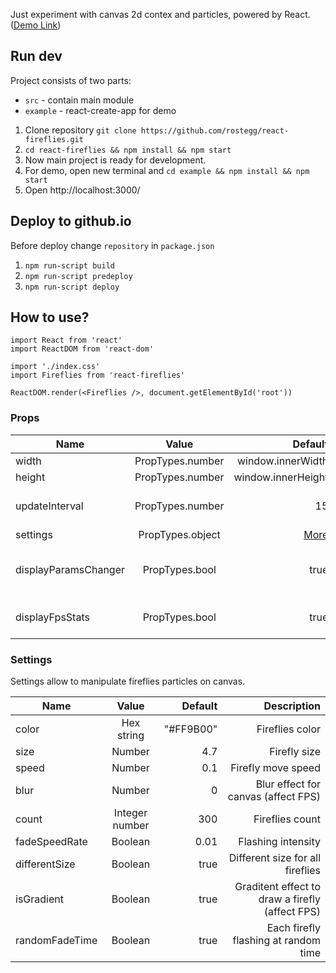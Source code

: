 Just experiment with canvas 2d contex and particles, powered by React. ([Demo Link](https://rostegg.github.io/react-fireflies/))

## Run dev
Project consists of two parts: 
* `src` - contain main module
* `example` - react-create-app for demo

1. Clone repository `git clone https://github.com/rostegg/react-fireflies.git`
2. `cd react-fireflies && npm install && npm start`  
3. Now main project is ready for development.
4. For demo, open new terminal and `cd example && npm install && npm start`
5. Open http://localhost:3000/

## Deploy to github.io
Before deploy change `repository` in `package.json`
1. `npm run-script build`
2. `npm run-script predeploy`
3. `npm run-script deploy`

## How to use?

```
import React from 'react'
import ReactDOM from 'react-dom'

import './index.css'
import Fireflies from 'react-fireflies'

ReactDOM.render(<Fireflies />, document.getElementById('root'))

```
### Props
| Name                 | Value            | Default             | Description                                  |
| ---------------------|:----------------:| -------------------:|---------------------------------------------:|
| width                | PropTypes.number | window.innerWidth   | Canvas width                                 |
| height               | PropTypes.number | window.innerHeight  | Canvas height                                |
| updateInterval       | PropTypes.number | 15                  | Interval for update canvas (in ms)           |
| settings             | PropTypes.object | [More](#settings)   | [More](#settings)                            |
| displayParamsChanger | PropTypes.bool   | true                | Enable/disable panel for manipulate settings |
| displayFpsStats      | PropTypes.bool   | true                | Enable/disable panel for display FPS         |

### Settings
Settings allow to manipulate fireflies particles on canvas.  

| Name           | Value            | Default   | Description                                     |
| ---------------|:----------------:| ---------:|------------------------------------------------:|
| color          | Hex string       | "#FF9B00" | Fireflies color                                 |
| size           | Number           | 4.7       | Firefly size                                    |
| speed          | Number           | 0.1       | Firefly move speed                              |
| blur           | Number           | 0         | Blur effect for canvas (affect FPS)             |
| count          | Integer number   | 300       | Fireflies count                                 |
| fadeSpeedRate  | Boolean          | 0.01      | Flashing intensity                              |
| differentSize  | Boolean          | true      | Different size for all fireflies                |
| isGradient     | Boolean          | true      | Graditent effect to draw a firefly (affect FPS) |
| randomFadeTime | Boolean          | true      | Each firefly flashing at random time            |

